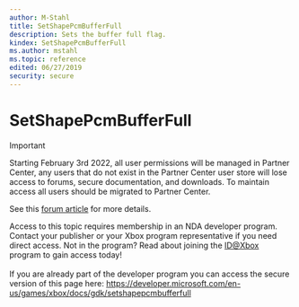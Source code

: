 ```yaml
---
author: M-Stahl
title: SetShapePcmBufferFull
description: Sets the buffer full flag.
kindex: SetShapePcmBufferFull
ms.author: mstahl
ms.topic: reference
edited: 06/27/2019
security: secure
---
```


# SetShapePcmBufferFull
> [!IMPORTANT]
> Starting February 3rd 2022, all user permissions will be managed in Partner Center, any users that do not exist in the Partner Center user store will lose access to forums, secure documentation, and downloads. To maintain access all users should be migrated to Partner Center. <p></p>See this <a href="https://forums.xboxlive.com/articles/132187/breaking-change-user-access-for-forums-secure-docu.html">forum article</a> for more details.  

 Access to this topic requires membership in an NDA developer program. Contact your publisher or your Xbox program representative if you need direct access. Not in the program? Read about joining the <a href="https://www.xbox.com/Developers/id">ID@Xbox</a> program to gain access today!  <br/><br/>If you are already part of the developer program you can access the secure version of this page here: <a target="_blank" href="https://developer.microsoft.com/en-us/games/xbox/docs/gdk/setshapepcmbufferfull">https://developer.microsoft.com/en-us/games/xbox/docs/gdk/setshapepcmbufferfull</a>